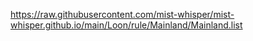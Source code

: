 https://raw.githubusercontent.com/mist-whisper/mist-whisper.github.io/main/Loon/rule/Mainland/Mainland.list
